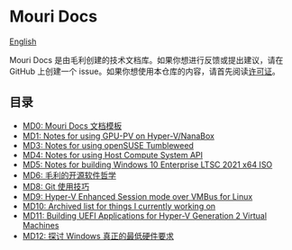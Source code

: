 ﻿# Mouri Docs

[English](ReadMe.md)

Mouri Docs 是由毛利创建的技术文档库。如果你想进行反馈或提出建议，请在 GitHub
上创建一个 issue。如果你想使用本仓库的内容，请首先阅读[许可证](License.md)。

## 目录

- [MD0: Mouri Docs 文档模板](docs/0/ReadMe.zh-CN.md)
- [MD1: Notes for using GPU-PV on Hyper-V/NanaBox](docs/1)
- [MD3: Notes for using openSUSE Tumbleweed](docs/3)
- [MD4: Notes for using Host Compute System API](docs/4)
- [MD5: Notes for building Windows 10 Enterprise LTSC 2021 x64 ISO](docs/5)
- [MD6: 毛利的开源软件哲学](docs/6/ReadMe.zh-CN.md)
- [MD8: Git 使用技巧](docs/8/ReadMe.zh-CN.md)
- [MD9: Hyper-V Enhanced Session mode over VMBus for Linux](docs/9/ReadMe.md)
- [MD10: Archived list for things I currently working on](docs/10/ReadMe.md)
- [MD11: Building UEFI Applications for Hyper-V Generation 2 Virtual Machines](docs/11/ReadMe.md)
- [MD12: 探讨 Windows 真正的最低硬件要求](docs/12/ReadMe.zh-CN.md)
